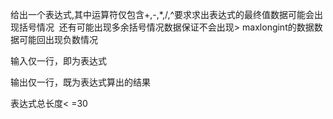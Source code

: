 给出一个表达式,其中运算符仅包含+,-,*,/,^要求求出表达式的最终值数据可能会出现括号情况  还有可能出现多余括号情况数据保证不会出现> maxlongint的数据数据可能回出现负数情况

输入仅一行，即为表达式

输出仅一行，既为表达式算出的结果

表达式总长度< =30
